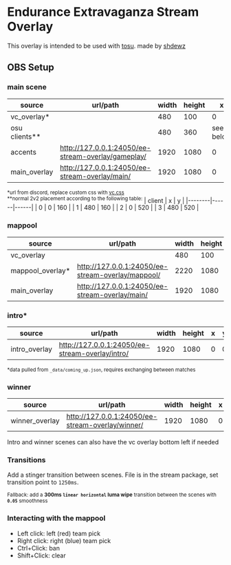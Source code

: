 # Endurance Extravaganza Stream Overlay

This overlay is intended to be used with [tosu](https://github.com/KotRikD/tosu). made by [shdewz](https://github.com/shdewz/4wc-stream-overlay)

## OBS Setup

### main scene  
| source        | url/path                                            | width | height | x         | y         |
|---------------|-----------------------------------------------------|-------|--------|-----------|-----------|
| vc_overlay*   |                                                     | 480   | 100    | 0         | 880       |
| osu clients** |                                                     | 480   | 360    | see below | see below |
| accents       | http://127.0.0.1:24050/ee-stream-overlay/gameplay/ | 1920  | 1080   | 0         | 0         |
| main_overlay  | http://127.0.0.1:24050/ee-stream-overlay/main/     | 1920  | 1080   | 0         | 0         |

<sup>*url from discord, replace custom css with [vc.css](vc.css)</sup><br>
<sup>**normal 2v2 placement according to the following table:</sup>
| client | x    | y    |
|--------|------|------|
| 0      | 0    | 160  |
| 1      | 480  | 160  |
| 2      | 0    | 520  |
| 3      | 480  | 520  |

### mappool
| source           | url/path                                           | width | height | x | y   |
|------------------|----------------------------------------------------|-------|--------|---|-----|
| vc_overlay       |                                                    | 480   | 100    | 0 | 880 |
| mappool_overlay* | http://127.0.0.1:24050/ee-stream-overlay/mappool/ | 2220  | 1080    | 0 | 0   |
| main_overlay     | http://127.0.0.1:24050/ee-stream-overlay/main/    | 1920  | 1080   | 0 | 0   |

### intro*
| source           | url/path                                         | width | height | x | y   |
|------------------|--------------------------------------------------|-------|--------|---|-----|
| intro_overlay    | http://127.0.0.1:24050/ee-stream-overlay/intro/ | 1920  | 1080   | 0 | 0   |

<sup>*data pulled from `_data/coming_up.json`, requires exchanging between matches</sup>

### winner
| source           | url/path                                          | width | height | x | y   |
|------------------|---------------------------------------------------|-------|--------|---|-----|
| winner_overlay   | http://127.0.0.1:24050/ee-stream-overlay/winner/ | 1920  | 1080   | 0 | 0   |

Intro and winner scenes can also have the vc overlay bottom left if needed

### Transitions

Add a stinger transition between scenes. File is in the stream package, set transition point to `1250ms`.

<sup>Fallback: add a **300ms `linear horizontal` luma wipe** transition between the scenes with **`0.05`** smoothness</sup>

### Interacting with the mappool
- Left click: left (red) team pick
- Right click: right (blue) team pick
- Ctrl+Click: ban
- Shift+Click: clear
